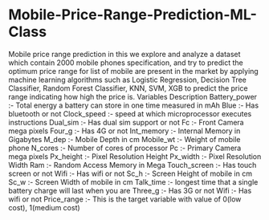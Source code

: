 # Mobile-Price-Range-Prediction-ML-Class
Mobile price range prediction in this we explore and analyze a dataset which contain 2000 mobile phones specification, and try to predict the optimum price range for list of mobile are present in the market by applying machine learning algorithms such as Logistic Regression, Decision Tree Classifier, Random Forest Classifier, KNN, SVM, XGB to predict the price range indicating how high the price is.
Variables Description
Battery_power :- Total energy a battery can store in one time measured in mAh
Blue :- Has bluetooth or not
Clock_speed :- speed at which microprocessor executes instructions
Dual_sim :- Has dual sim support or not
Fc :- Front Camera mega pixels
Four_g :- Has 4G or not
Int_memory :- Internal Memory in Gigabytes
M_dep :- Mobile Depth in cm
Mobile_wt :- Weight of mobile phone
N_cores :- Number of cores of processor
Pc :- Primary Camera mega pixels
Px_height :- Pixel Resolution Height
Px_width :- Pixel Resolution Width
Ram :- Random Access Memory in Mega
Touch_screen :- Has touch screen or not
Wifi :- Has wifi or not
Sc_h :- Screen Height of mobile in cm
Sc_w :- Screen Width of mobile in cm
Talk_time :- longest time that a single battery charge will last when you are
Three_g :- Has 3G or not
Wifi :- Has wifi or not
Price_range :- This is the target variable with value of 0(low cost), 1(medium cost)

